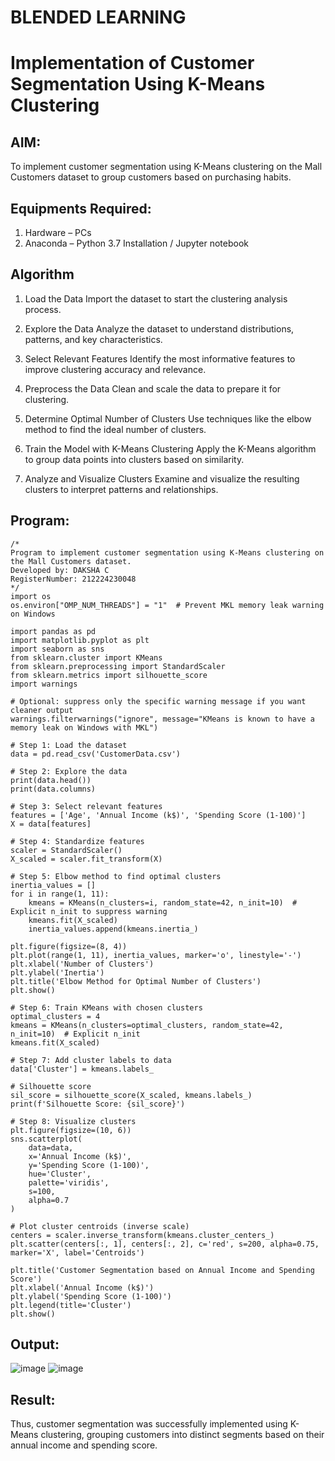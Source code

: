 # BLENDED LEARNING
# Implementation of Customer Segmentation Using K-Means Clustering

## AIM:
To implement customer segmentation using K-Means clustering on the Mall Customers dataset to group customers based on purchasing habits.

## Equipments Required:
1. Hardware – PCs
2. Anaconda – Python 3.7 Installation / Jupyter notebook

## Algorithm
1. Load the Data
Import the dataset to start the clustering analysis process.

2. Explore the Data
Analyze the dataset to understand distributions, patterns, and key characteristics.

3. Select Relevant Features
Identify the most informative features to improve clustering accuracy and relevance.

4. Preprocess the Data
Clean and scale the data to prepare it for clustering.

5. Determine Optimal Number of Clusters
Use techniques like the elbow method to find the ideal number of clusters.

6. Train the Model with K-Means Clustering
Apply the K-Means algorithm to group data points into clusters based on similarity.

7. Analyze and Visualize Clusters
Examine and visualize the resulting clusters to interpret patterns and relationships.

## Program:
```
/*
Program to implement customer segmentation using K-Means clustering on the Mall Customers dataset.
Developed by: DAKSHA C
RegisterNumber: 212224230048
*/
import os
os.environ["OMP_NUM_THREADS"] = "1"  # Prevent MKL memory leak warning on Windows

import pandas as pd
import matplotlib.pyplot as plt
import seaborn as sns
from sklearn.cluster import KMeans
from sklearn.preprocessing import StandardScaler
from sklearn.metrics import silhouette_score
import warnings

# Optional: suppress only the specific warning message if you want cleaner output
warnings.filterwarnings("ignore", message="KMeans is known to have a memory leak on Windows with MKL")

# Step 1: Load the dataset
data = pd.read_csv('CustomerData.csv')

# Step 2: Explore the data
print(data.head())
print(data.columns)

# Step 3: Select relevant features
features = ['Age', 'Annual Income (k$)', 'Spending Score (1-100)']
X = data[features]

# Step 4: Standardize features
scaler = StandardScaler()
X_scaled = scaler.fit_transform(X)

# Step 5: Elbow method to find optimal clusters
inertia_values = []
for i in range(1, 11):
    kmeans = KMeans(n_clusters=i, random_state=42, n_init=10)  # Explicit n_init to suppress warning
    kmeans.fit(X_scaled)
    inertia_values.append(kmeans.inertia_)

plt.figure(figsize=(8, 4))
plt.plot(range(1, 11), inertia_values, marker='o', linestyle='-')
plt.xlabel('Number of Clusters')
plt.ylabel('Inertia')
plt.title('Elbow Method for Optimal Number of Clusters')
plt.show()

# Step 6: Train KMeans with chosen clusters
optimal_clusters = 4
kmeans = KMeans(n_clusters=optimal_clusters, random_state=42, n_init=10)  # Explicit n_init
kmeans.fit(X_scaled)

# Step 7: Add cluster labels to data
data['Cluster'] = kmeans.labels_

# Silhouette score
sil_score = silhouette_score(X_scaled, kmeans.labels_)
print(f'Silhouette Score: {sil_score}')

# Step 8: Visualize clusters
plt.figure(figsize=(10, 6))
sns.scatterplot(
    data=data,
    x='Annual Income (k$)',
    y='Spending Score (1-100)',
    hue='Cluster',
    palette='viridis',
    s=100,
    alpha=0.7
)

# Plot cluster centroids (inverse scale)
centers = scaler.inverse_transform(kmeans.cluster_centers_)
plt.scatter(centers[:, 1], centers[:, 2], c='red', s=200, alpha=0.75, marker='X', label='Centroids')

plt.title('Customer Segmentation based on Annual Income and Spending Score')
plt.xlabel('Annual Income (k$)')
plt.ylabel('Spending Score (1-100)')
plt.legend(title='Cluster')
plt.show()

```

## Output:
![image](https://github.com/user-attachments/assets/487ac3e5-6423-4745-8506-4bff49e94ff0)
![image](https://github.com/user-attachments/assets/90d0f6b6-97f3-41cc-a439-ef3a9cfcebd2)

## Result:
Thus, customer segmentation was successfully implemented using K-Means clustering, grouping customers into distinct segments based on their annual income and spending score. 
